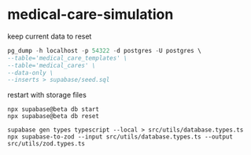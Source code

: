 # medical-care-simulation

keep current data to reset

```sql
pg_dump -h localhost -p 54322 -d postgres -U postgres \
--table='medical_care_templates' \
--table='medical_cares' \
--data-only \
--inserts > supabase/seed.sql
```

restart with storage files

```shell
npx supabase@beta db start
npx supabase@beta db reset
```

```shell
supabase gen types typescript --local > src/utils/database.types.ts
npx supabase-to-zod --input src/utils/database.types.ts --output src/utils/zod.types.ts
```

